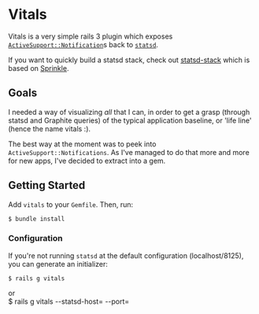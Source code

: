 # Vitals

Vitals is a very simple rails 3 plugin which exposes [`ActiveSupport::Notification`](http://api.rubyonrails.org/classes/ActiveSupport/Notifications.html)s
back to [`statsd`](https://github.com/etsy/statsd).  

If you want to quickly build a statsd stack, check out [statsd-stack](https://github.com/jondot/statsd-stack) which
is based on [Sprinkle](http://github.com/crafterm/sprinkle/). 

## Goals

I needed a way of visualizing _all_ that I can, in order to get a grasp (through statsd and Graphite queries) of the 
typical application baseline, or 'life line' (hence the name vitals :).

The best way at the moment was to peek into `ActiveSupport::Notifications`. As I've managed to do that more and more
for new apps, I've decided to extract into a gem.

## Getting Started

Add `vitals` to your `Gemfile`. Then, run:

    $ bundle install

### Configuration

If you're not running `statsd` at the default configuration (localhost/8125), you can generate
an initializer:

    $ rails g vitals
or  
    $ rails g vitals --statsd-host=<YOURHOST> --port=<PORT>
    







